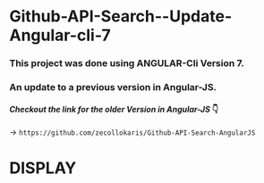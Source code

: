 # Github-API-Search--Update-Angular-cli-7

### **This project was done using ANGULAR-Cli Version 7.** 

### **An update to a previous version in Angular-JS.**

#### ***Checkout the link for the older Version in Angular-JS*** :point_down:

-> ```https://github.com/zecollokaris/Github-API-Search-AngularJS```

# DISPLAY

